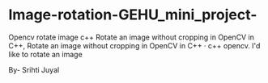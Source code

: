 # Image-rotation-GEHU_mini_project-
Opencv rotate image c++ Rotate an image without cropping in OpenCV in C++, Rotate an image without cropping in OpenCV in C++ · c++ opencv. I'd like to rotate an image

By- Srihti Juyal
